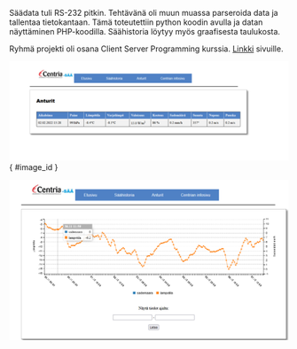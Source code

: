 
Säädata tuli RS-232 pitkin. Tehtävänä oli muun muassa parseroida data ja tallentaa tietokantaan.
Tämä toteutettiin python koodin avulla ja datan näyttäminen PHP-koodilla.
Säähistoria löytyy myös graafisesta taulukosta.


Ryhmä projekti oli osana Client Server Programming kurssia.
[Linkki](http://secret.cop.fi/asema/anturit.php) sivuille.

![Sää data kuva](kuva.PNG){ #image_id }

![Sää data kuva](kuva2.PNG)
